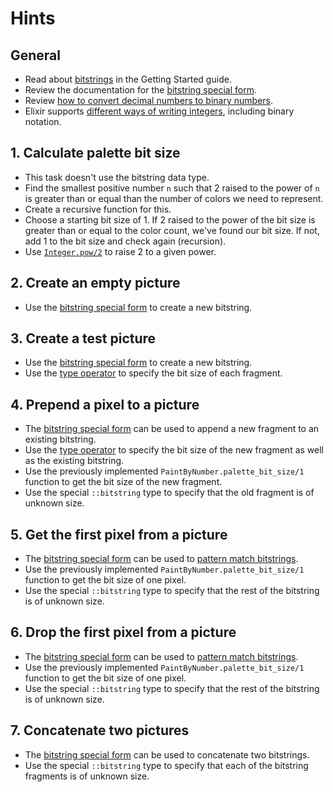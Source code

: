 # Hints

## General

- Read about [bitstrings][bitstring] in the Getting Started guide.
- Review the documentation for the [bitstring special form][bitstring-form].
- Review [how to convert decimal numbers to binary numbers][decimal-to-binary-youtube].
- Elixir supports [different ways of writing integers][integer-literal], including binary notation.

## 1. Calculate palette bit size

- This task doesn't use the bitstring data type.
- Find the smallest positive number `n` such that 2 raised to the power of `n` is greater than or equal than the number of colors we need to represent.
- Create a recursive function for this.
- Choose a starting bit size of 1. If 2 raised to the power of the bit size is greater than or equal to the color count, we've found our bit size. If not, add 1 to the bit size and check again (recursion).
- Use [`Integer.pow/2`][integer-pow] to raise 2 to a given power.

## 2. Create an empty picture

- Use the [bitstring special form][bitstring-form] to create a new bitstring.

## 3. Create a test picture

- Use the [bitstring special form][bitstring-form] to create a new bitstring.
- Use the [type operator][type-operator] to specify the bit size of each fragment.

## 4. Prepend a pixel to a picture

- The [bitstring special form][bitstring-form] can be used to append a new fragment to an existing bitstring.
- Use the [type operator][type-operator] to specify the bit size of the new fragment as well as the existing bitstring.
- Use the previously implemented `PaintByNumber.palette_bit_size/1` function to get the bit size of the new fragment.
- Use the special `::bitstring` type to specify that the old fragment is of unknown size.

## 5. Get the first pixel from a picture

- The [bitstring special form][bitstring-form] can be used to [pattern match bitstrings][bitstring-matching].
- Use the previously implemented `PaintByNumber.palette_bit_size/1` function to get the bit size of one pixel.
- Use the special `::bitstring` type to specify that the rest of the bitstring is of unknown size.

## 6. Drop the first pixel from a picture

- The [bitstring special form][bitstring-form] can be used to [pattern match bitstrings][bitstring-matching].
- Use the previously implemented `PaintByNumber.palette_bit_size/1` function to get the bit size of one pixel.
- Use the special `::bitstring` type to specify that the rest of the bitstring is of unknown size.

## 7. Concatenate two pictures

- The [bitstring special form][bitstring-form] can be used to concatenate two bitstrings.
- Use the special `::bitstring` type to specify that each of the bitstring fragments is of unknown size.

[decimal-to-binary-youtube]: https://www.youtube.com/watch?v=H4BstqvgBow
[integer-literal]: https://hexdocs.pm/elixir/syntax-reference.html#integers-in-other-bases-and-unicode-code-points
[bitstring]: https://hexdocs.pm/elixir/binaries-strings-and-charlists.html#bitstrings
[bitstring-form]: https://hexdocs.pm/elixir/Kernel.SpecialForms.html#%3C%3C%3E%3E/1
[bitstring-matching]: https://hexdocs.pm/elixir/Kernel.SpecialForms.html#%3C%3C%3E%3E/1-binary-bitstring-matching
[type-operator]: https://hexdocs.pm/elixir/Kernel.SpecialForms.html#::/2
[integer-pow]: https://hexdocs.pm/elixir/Integer.html#pow/2
